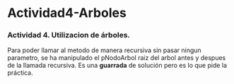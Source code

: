 # Actividad4-Arboles
### Actividad 4. Utilizacion de árboles.

Para poder llamar al metodo de manera recursiva sin pasar ningun parametro, se ha manipulado el pNodoArbol raiz del arbol antes y despues de la llamada recursiva.
Es una **guarrada** de solución pero es lo que pide la práctica.
